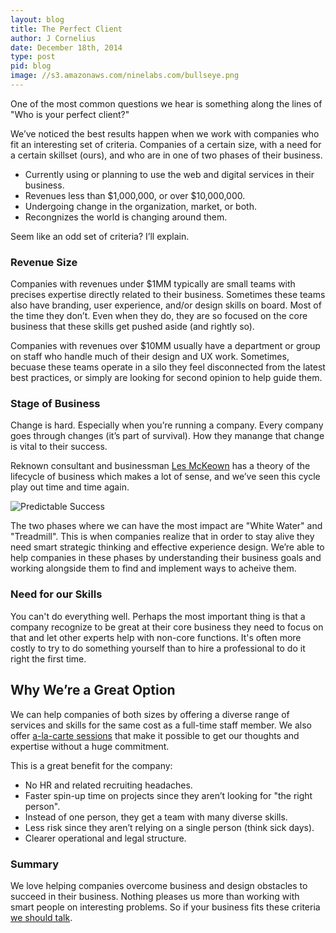 ```yaml
---
layout: blog
title: The Perfect Client
author: J Cornelius
date: December 18th, 2014
type: post
pid: blog
image: //s3.amazonaws.com/ninelabs.com/bullseye.png
---
```


One of the most common questions we hear is something along the lines of "Who is your perfect client?"

We&rsquo;ve noticed the best results happen when we work with companies who fit an interesting set of criteria. Companies of a certain size, with a need for a certain skillset (ours), and who are in one of two phases of their business.

- Currently using or planning to use the web and digital services in their business.
- Revenues less than $1,000,000, or over $10,000,000.
- Undergoing change in the organization, market, or both.
- Recongnizes the world is changing around them.

Seem like an odd set of criteria? I&rsquo;ll explain.

### Revenue Size
Companies with revenues under $1MM typically are small teams with precises expertise directly related to their business. Sometimes these teams also have branding, user experience, and/or design skills on board. Most of the time they don&rsquo;t. Even when they do, they are so focused on the core business that these skills get pushed aside (and rightly so).

Companies with revenues over $10MM usually have a department or group on staff who handle much of their design and UX work. Sometimes, becuase these teams operate in a silo they feel disconnected from the latest best practices, or simply are looking for second opinion to help guide them.

### Stage of Business
Change is hard. Especially when you&rsquo;re running a company. Every company goes through changes (it&rsquo;s part of survival). How they manange that change is vital to their success.

Reknown consultant and businessman [Les McKeown](http://www.predictablesuccess.com/) has a theory of the lifecycle of business which makes a lot of sense, and we&rsquo;ve seen this cycle play out time and time again.

![Predictable Success](//s3.amazonaws.com/ninelabs.com/predictable-success.png)

The two phases where we can have the most impact are "White Water" and "Treadmill". This is when companies realize that in order to stay alive they need smart strategic thinking and effective experience design. We&rsquo;re able to help companies in these phases by understanding their business goals and working alongside them to find and implement ways to acheive them.

### Need for our Skills
You can't do everything well. Perhaps the most important thing is that a company recognize to be great at their core business they need to focus on that and let other experts help with non-core functions. It's often more costly to try to do something yourself than to hire a professional to do it right the first time.


## Why We&rsquo;re a Great Option
We can help companies of both sizes by offering a diverse range of services and skills for the same cost as a full-time staff member. We also offer [a-la-carte sessions](/sessions/) that make it possible to get our thoughts and expertise without a huge commitment.

This is a great benefit for the company:

- No HR and related recruiting headaches.
- Faster spin-up time on projects since they aren&rsquo;t looking for "the right person".
- Instead of one person, they get a team with many diverse skills.
- Less risk since they aren&rsquo;t relying on a single person (think sick days).
- Clearer operational and legal structure.

### Summary

We love helping companies overcome business and design obstacles to succeed in their business. Nothing pleases us more than working with smart people on interesting problems. So if your business fits these criteria [we should talk](/contact/).